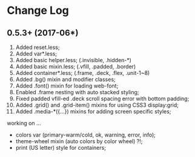 Change Log
==========

0.5.3+ (2017-06*)
------------------
1. Added reset.less;
2. Added var*.less;
3. Added basic helper.less; (.invisible, .hidden-*)
4. Added basic mixin.less; (.vfill, .padded, .border)
5. Added container*.less; (.frame, .deck, .flex, .unit-1~8)
6. Added .bg() mixin and modifier classes;
7. Added .font() mixin for loading web-font;
8. Enabled .frame nesting with auto stacked styling;
9. Fixed padded vfill-ed .deck scroll spacing error with bottom padding;
10. Added .grid() and .grid-item() mixins for using CSS3 display:grid;
11. Added .media-*({...}) mixins for adding screen specific styles;

working on ...

- colors var (primary-warm/cold, ok, warning, error, info);
- theme-wheel mixin (auto colors by color wheel) ?!;
- print (US letter) style for containers;

